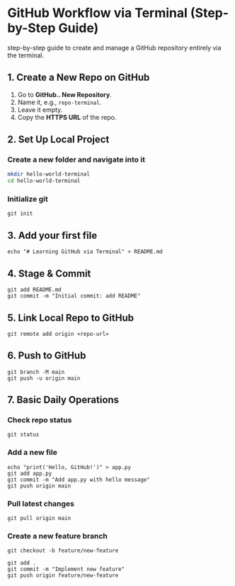 # GitHub Workflow via Terminal (Step-by-Step Guide)

step-by-step guide to create and manage a GitHub repository entirely via the terminal.


## 1. Create a New Repo on GitHub
1. Go to **GitHub.. New Repository**.  
2. Name it, e.g., `repo-terminal`.  
3. Leave it empty.  
4. Copy the **HTTPS URL** of the repo.  


## 2. Set Up Local Project

### Create a new folder and navigate into it
```bash
mkdir hello-world-terminal
cd hello-world-terminal
``` 
### Initialize git
```
git init
```
## 3. Add your first file
```
echo "# Learning GitHub via Terminal" > README.md
```
## 4. Stage & Commit
```
git add README.md
git commit -m "Initial commit: add README"
```

## 5. Link Local Repo to GitHub
```
git remote add origin <repo-url>
```

## 6. Push to GitHub
```
git branch -M main
git push -u origin main
```

## 7. Basic Daily Operations

### Check repo status
```
git status
```
### Add a new file
```
echo "print('Hello, GitHub!')" > app.py
git add app.py
git commit -m "Add app.py with hello message"
git push origin main
```

### Pull latest changes
```
git pull origin main
```
### Create a new feature branch
```
git checkout -b feature/new-feature

git add .
git commit -m "Implement new feature"
git push origin feature/new-feature
```
